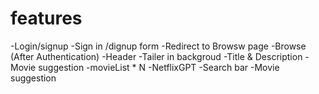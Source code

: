  # features
 -Login/signup
    -Sign in /dignup form
    -Redirect to Browsw page
 -Browse (After Authentication)
    -Header
    -Tailer in backgroud
    -Title & Description
    -Movie suggestion 
        -movieList * N
-NetflixGPT
    -Search bar
    -Movie suggestion
